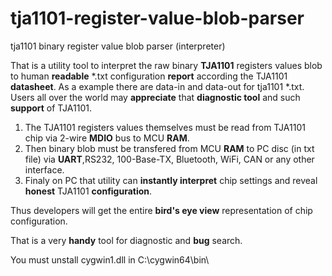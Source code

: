 # tja1101-register-value-blob-parser
tja1101 binary register value blob parser (interpreter)

That is a utility tool to interpret the raw binary **TJA1101** registers values blob to human **readable** *.txt configuration **report** according the TJA1101 **datasheet**.
As a example there are data-in and data-out for tja1101 *.txt. 
Users all over the world may **appreciate** that **diagnostic tool** and such **support** of TJA1101.

1) The TJA1101 registers values themselves must be read from TJA1101 chip via 2-wire **MDIO** bus to MCU **RAM**. 
2) Then binary blob must be transfered from MCU **RAM** to PC disc (in txt file) via **UART**,RS232, 100-Base-TX, Bluetooth, WiFi, CAN or any other interface.
3) Finaly on PC that utility can **instantly interpret** chip settings and reveal **honest** TJA1101 **configuration**.

Thus developers will get the entire **bird's eye view** representation of chip configuration.

That is a very **handy** tool for diagnostic and **bug** search.


You must unstall cygwin1.dll in C:\cygwin64\bin\

